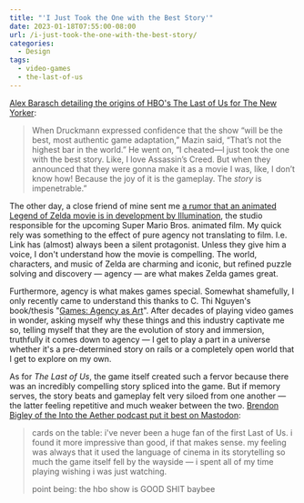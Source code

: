 ```yaml
---
title: "'I Just Took the One with the Best Story'"
date: 2023-01-18T07:55:00-08:00
url: /i-just-took-the-one-with-the-best-story/
categories:
  - Design
tags:
  - video-games
  - the-last-of-us
---
```


[Alex Barasch detailing the origins of HBO's The Last of Us for The New Yorker](https://www.newyorker.com/magazine/2023/01/02/can-the-last-of-us-break-the-curse-of-bad-video-game-adaptations):

> When Druckmann expressed confidence that the show “will be the best, most authentic game adaptation,” Mazin said, “That’s not the highest bar in the world.” He went on, “I cheated—I just took the one with the best story. Like, I love Assassin’s Creed. But when they announced that they were gonna make it as a movie I was, like, I don’t know how! Because the joy of it is the gameplay. The _story_ is impenetrable.”

The other day, a close friend of mine sent me [a rumor that an animated Legend of Zelda movie is in development by Illumination](https://www.giantfreakinrobot.com/ent/legend-of-zelda-movie-illumination.html), the studio responsible for the upcoming Super Mario Bros. animated film. My quick rely was something to the effect of pure agency not translating to film. I.e. Link has (almost) always been a silent protagonist. Unless they give him a voice, I don't understand how the movie is compelling. The world, characters, and music of Zelda are charming and iconic, but refined puzzle solving and discovery — agency — are what makes Zelda games great.

Furthermore, agency is what makes games special. Somewhat shamefully, I only recently came to understand this thanks to C. Thi Nguyen's book/thesis "[Games: Agency as Art](https://bookshop.org/p/books/games-agency-as-art-c-thi-nguyen/13318564?ean=9780190052089)". After decades of playing video games in wonder, asking myself why these things and this industry captivate me so, telling myself that they are the evolution of story and immersion, truthfully it comes down to agency — I get to play a part in a universe whether it's a pre-determined story on rails or a completely open world that I get to explore on my own.

As for _The Last of Us_, the game itself created such a fervor because there was an incredibly compelling story spliced into the game. But if memory serves, the story beats and gameplay felt very siloed from one another — the latter feeling repetitive and much weaker between the two. [Brendon Bigley of the Into the Aether podcast put it best on Mastodon](https://theaether.space/@bb/109700076339439978):

> cards on the table: i've never been a huge fan of the first Last of Us. i found it more impressive than good, if that makes sense. my feeling was always that it used the language of cinema in its storytelling so much the game itself fell by the wayside — i spent all of my time playing wishing i was just watching.
>
> point being: the hbo show is GOOD SHIT baybee
